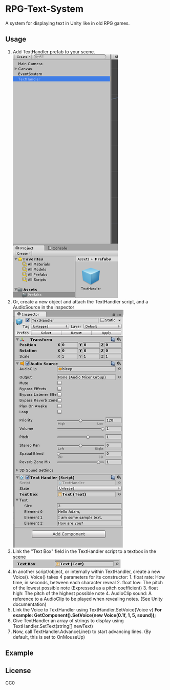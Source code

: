 # RPG-Text-System
A system for displaying text in Unity like in old RPG games.

## Usage

1. Add TextHandler prefab to your scene.
	![Screenshot 1](Screenshots/s1.PNG?raw=true "Screenshot 1")
2. Or, create a new object and attach the TextHandler script, and a AudioSource in the inspector
	![Screenshot 2](Screenshots/s2.PNG?raw=true "Screenshot 2")
2. Link the "Text Box" field in the TextHandler script to a textbox in the scene  
	![Screenshot 3](Screenshots/s3.PNG?raw=true "Screenshot 3")
3. In another script/object, or internally within TextHandler, create a new Voice().
	Voice() takes 4 parameters for its constructor:
		1. float rate: How time, in seconds, between each character reveal
		2. float low: The pitch of the lowest possible note (Expressed as a pitch coefficient)
		3. float high: The pitch of the highest possible note
		4. AudioClip sound: A reference to a AudioClip to be played when revealing notes. (See Unity documentation)
4. Link the Voice to TextHandler using TextHandler.SetVoice(Voice v)
	**For example: GetComponent<TextHandler>().SetVoice(new Voice(0.1f, 1, 5, sound));**
5. Give TextHandler an array of strings to display using TextHandler.SetText(string[] newText)
6. Now, call TextHandler.AdvanceLine() to start advancing lines. (By default, this is set to OnMouseUp)

## Example


## License
CC0